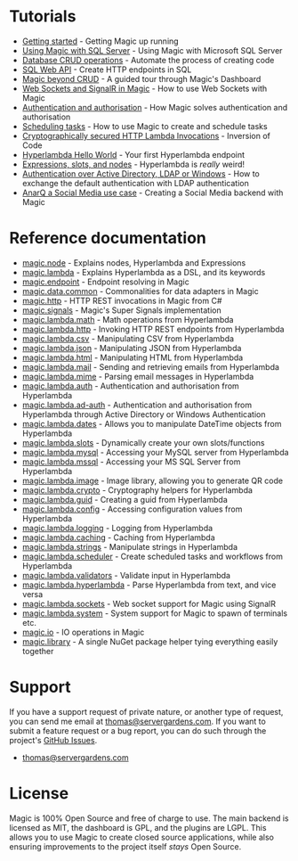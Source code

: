 
# Tutorials

* [Getting started](/tutorials/getting-started/) - Getting Magic up running
* [Using Magic with SQL Server](/tutorials/sql-server/) - Using Magic with Microsoft SQL Server
* [Database CRUD operations](/tutorials/database-crud/) - Automate the process of creating code
* [SQL Web API](/tutorials/sql-web-api/) - Create HTTP endpoints in SQL
* [Magic beyond CRUD](/tutorials/cloud-ide/) - A guided tour through Magic's Dashboard
* [Web Sockets and SignalR in Magic](/tutorials/web-sockets/) - How to use Web Sockets with Magic
* [Authentication and authorisation](/tutorials/auth/) - How Magic solves authentication and authorisation
* [Scheduling tasks](/tutorials/task-scheduler/) - How to use Magic to create and schedule tasks
* [Cryptographically secured HTTP Lambda Invocations](/tutorials/crypto-lambda-http/) - Inversion of Code
* [Hyperlambda Hello World](/tutorials/hello-world-endpoint/) - Your first Hyperlambda endpoint
* [Expressions, slots, and nodes](/tutorials/expressions-slots-nodes/) - Hyperlambda is *really* weird!
* [Authentication over Active Directory, LDAP or Windows](/tutorials/auth-ldap/) - How to exchange the default authentication with LDAP authentication
* [AnarQ a Social Media use case](/tutorials/anarq-usecase/) - Creating a Social Media backend with Magic

# Reference documentation

* [magic.node](/documentation/magic.node/) - Explains nodes, Hyperlambda and Expressions
* [magic.lambda](/documentation/magic.lambda/) - Explains Hyperlambda as a DSL, and its keywords
* [magic.endpoint](/documentation/magic.endpoint/) - Endpoint resolving in Magic
* [magic.data.common](/documentation/magic.data.common/) - Commonalities for data adapters in Magic
* [magic.http](/documentation/magic.http/) - HTTP REST invocations in Magic from C#
* [magic.signals](/documentation/magic.signals/) - Magic's Super Signals implementation
* [magic.lambda.math](/documentation/magic.lambda.math/) - Math operations from Hyperlambda
* [magic.lambda.http](/documentation/magic.lambda.http/) - Invoking HTTP REST endpoints from Hyperlambda
* [magic.lambda.csv](/documentation/magic.lambda.csv/) - Manipulating CSV from Hyperlambda
* [magic.lambda.json](/documentation/magic.lambda.json/) - Manipulating JSON from Hyperlambda
* [magic.lambda.html](/documentation/magic.lambda.html/) - Manipulating HTML from Hyperlambda
* [magic.lambda.mail](/documentation/magic.lambda.mail/) - Sending and retrieving emails from Hyperlambda
* [magic.lambda.mime](/documentation/magic.lambda.mime/) - Parsing email messages in Hyperlambda
* [magic.lambda.auth](/documentation/magic.lambda.auth/) - Authentication and authorisation from Hyperlambda
* [magic.lambda.ad-auth](/documentation/magic.lambda.ad-auth/) - Authentication and authorisation from Hyperlambda through Active Directory or Windows Authentication
* [magic.lambda.dates](/documentation/magic.lambda.dates/) - Allows you to manipulate DateTime objects from Hyperlambda
* [magic.lambda.slots](/documentation/magic.lambda.slots/) - Dynamically create your own slots/functions
* [magic.lambda.mysql](/documentation/magic.lambda.mysql/) - Accessing your MySQL server from Hyperlambda
* [magic.lambda.mssql](/documentation/magic.lambda.mssql/) - Accessing your MS SQL Server from Hyperlambda
* [magic.lambda.image](/documentation/magic.lambda.image/) - Image library, allowing you to generate QR code
* [magic.lambda.crypto](/documentation/magic.lambda.crypto/) - Cryptography helpers for Hyperlambda
* [magic.lambda.guid](/documentation/magic.lambda.guid/) - Creating a guid from Hyperlambda
* [magic.lambda.config](/documentation/magic.lambda.config/) - Accessing configuration values from Hyperlambda
* [magic.lambda.logging](/documentation/magic.lambda.logging/) - Logging from Hyperlambda
* [magic.lambda.caching](/documentation/magic.lambda.caching/) - Caching from Hyperlambda
* [magic.lambda.strings](/documentation/magic.lambda.strings/) - Manipulate strings in Hyperlambda
* [magic.lambda.scheduler](/documentation/magic.lambda.scheduler/) - Create scheduled tasks and workflows from Hyperlambda
* [magic.lambda.validators](/documentation/magic.lambda.validators/) - Validate input in Hyperlambda
* [magic.lambda.hyperlambda](/documentation/magic.lambda.hyperlambda/) - Parse Hyperlambda from text, and vice versa
* [magic.lambda.sockets](/documentation/magic.lambda.sockets/) - Web socket support for Magic using SignalR
* [magic.lambda.system](/documentation/magic.lambda.system/) - System support for Magic to spawn of terminals etc.
* [magic.io](/documentation/magic.io/) - IO operations in Magic
* [magic.library](/documentation/magic.library/) - A single NuGet package helper tying everything easily together

# Support

If you have a support request of private nature, or another type of request, you can send me
email at [thomas@servergardens.com](mailto:thomas@servergardens.com). If you want to submit a
feature request or a bug report, you can do such through the project's
[GitHub Issues](https://github.com/polterguy/magic/issues).

* [thomas@servergardens.com](mailto:thomas@servergardens.com)

# License

Magic is 100% Open Source and free of charge to use. The main backend is licensed as MIT, the dashboard is GPL,
and the plugins are LGPL. This allows you to use Magic to create closed source applications, while also
ensuring improvements to the project itself *stays* Open Source.
